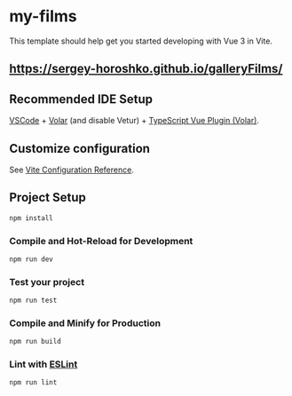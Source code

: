 # my-films

This template should help get you started developing with Vue 3 in Vite.

## https://sergey-horoshko.github.io/galleryFilms/

## Recommended IDE Setup

[VSCode](https://code.visualstudio.com/) + [Volar](https://marketplace.visualstudio.com/items?itemName=Vue.volar) (and disable Vetur) + [TypeScript Vue Plugin (Volar)](https://marketplace.visualstudio.com/items?itemName=Vue.vscode-typescript-vue-plugin).

## Customize configuration

See [Vite Configuration Reference](https://vitejs.dev/config/).

## Project Setup

```sh
npm install
```

### Compile and Hot-Reload for Development

```sh
npm run dev
```

### Test your project

```sh
npm run test
```


### Compile and Minify for Production

```sh
npm run build
```

### Lint with [ESLint](https://eslint.org/)

```sh
npm run lint
```
